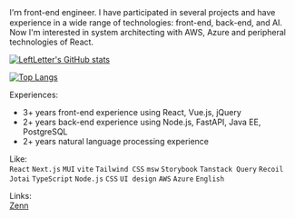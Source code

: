 I’ｍ front-end engineer.
I have participated in several projects and have experience in a wide range of technologies: front-end, back-end, and AI.
Now I'm interested in system architecting with AWS, Azure and peripheral technologies of React.

[![LeftLetter's GitHub stats](https://github-readme-stats.vercel.app/api?username=LeftLetter&count_private=true&show_icons=true)](https://github.com/anuraghazra/github-readme-stats)

[![Top Langs](https://github-readme-stats.vercel.app/api/top-langs/?username=LeftLetter&card_width=494&hide=jupyter%20notebook)](https://github.com/anuraghazra/github-readme-stats)

Experiences:
* 3+ years front-end experience using React, Vue.js, jQuery
* 2+ years back-end experience using Node.js, FastAPI, Java EE, PostgreSQL
* 2+ years natural language processing experience

Like:  
`React` `Next.js` `MUI` `vite` `Tailwind CSS` `msw` `Storybook` `Tanstack Query` `Recoil` `Jotai` `TypeScript` `Node.js` `CSS` `UI design` `AWS` `Azure` `English`

Links:  
[Zenn](https://zenn.dev/leftletter)
